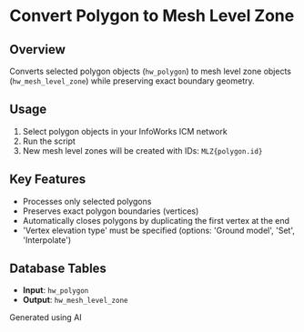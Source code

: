 # Convert Polygon to Mesh Level Zone

## Overview

Converts selected polygon objects (`hw_polygon`) to mesh level zone objects (`hw_mesh_level_zone`) while preserving exact boundary geometry.

## Usage

1. Select polygon objects in your InfoWorks ICM network
2. Run the script
3. New mesh level zones will be created with IDs: `MLZ{polygon.id}`

## Key Features

- Processes only selected polygons
- Preserves exact polygon boundaries (vertices)
- Automatically closes polygons by duplicating the first vertex at the end
- 'Vertex elevation type' must be specified (options: 'Ground model', 'Set', 'Interpolate')

## Database Tables

- **Input**: `hw_polygon`
- **Output**: `hw_mesh_level_zone`

Generated using AI